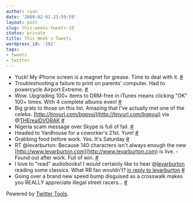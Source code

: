 ```yaml
---
author: ryan
date: '2009-02-01 23:59:59'
layout: post
slug: this-weeks-tweets-10
status: private
title: This Week's Tweets
wordpress_id: '202'
tags:
- tweets
- twitter
---
```


-   Yuck! My iPhone screen is a magnet for grease. Time to deal with it.
    [\#](http://twitter.com/ryagas/statuses/1151081040)
-   Troubleshooting a failure to print on parents' computer. Had to
    powercycle Airport Extreme.
    [\#](http://twitter.com/ryagas/statuses/1153108306)
-   Wow. Upgrading 100+ items to DRM-free in iTunes means clicking "OK"
    100+ times. With 4 complete albums even!
    [\#](http://twitter.com/ryagas/statuses/1156221213)
-   Big grats to those on this list. Amazing that I've actually met one
    of the celebs.
    [http://tinyurl.com/bgpvuj](http://tinyurl.com/bgpvuj) via
    @[THErealDVORAK](http://twitter.com/THErealDVORAK)
    [\#](http://twitter.com/ryagas/statuses/1162194608)
-   Nigeria scam message over Skype is full of fail.
    [\#](http://twitter.com/ryagas/statuses/1163353715)
-   Headed to Yardhouse for a coworker's 21st. Yum!
    [\#](http://twitter.com/ryagas/statuses/1163662382)
-   Grabbing food before work. Yes. It's Saturday
    [\#](http://twitter.com/ryagas/statuses/1164884060)
-   RT @levarburton: Because 140 characters isn't always enough the new
    [http://www.levarburton.com](http://www.levarburton.com) is live. -
    Found out after work. Full of win.
    [\#](http://twitter.com/ryagas/statuses/1166072126)
-   I love to "read" audiobooks! I would certainly like to hear
    @[levarburton](http://twitter.com/levarburton) reading some
    classics. What RR fan wouldn't? [in reply to
    levarburton](http://twitter.com/levarburton/statuses/1166040992)
    [\#](http://twitter.com/ryagas/statuses/1166084588)
-   Going over a brand new speed bump disguised as a crosswalk makes you
    REALLY appreciate illegal street racers...
    [\#](http://twitter.com/ryagas/statuses/1166247083)

Powered by [Twitter Tools](http://alexking.org/projects/wordpress).
